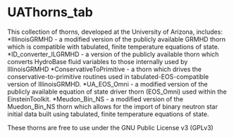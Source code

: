 # UAThorns_tab

This collection of thorns, developed at the University of Arizona, includes:
*IllinoisGRMHD - a modified version of the publicly available GRMHD thorn which is compatible with tabulated, finite temperature equations of state.
*ID_converter_ILGRMHD - a version of the publicly available thorn which converts HydroBase fluid variables to those internally used by IllinoisGRMHD
*ConservativeToPrimitive - a thorn which drives the conservative-to-primitive routines used in tabulated-EOS-compatible version of IllinoisGRMHD.
*UA_EOS_Omni - a modified version of the publicly available equation of state driver thorn (EOS_Omni) used within the EinsteinToolkit. 
*Meudon_Bin_NS - a modified version of the Muedon_Bin_NS thorn which allows for the import of binary neutron star initial data built using tabulated, finite temperature equations of state.

These thorns are free to use under the GNU Public License v3 (GPLv3)
